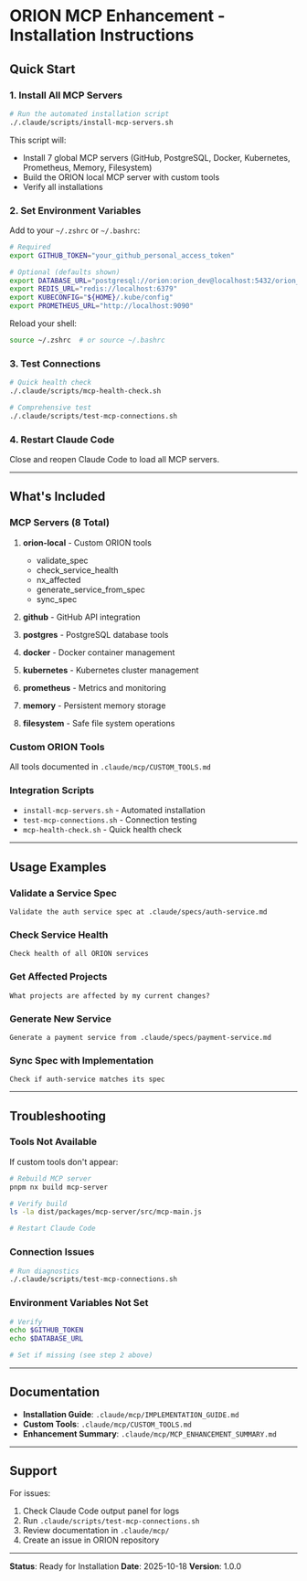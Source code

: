 # ORION MCP Enhancement - Installation Instructions

## Quick Start

### 1. Install All MCP Servers

```bash
# Run the automated installation script
./.claude/scripts/install-mcp-servers.sh
```

This script will:
- Install 7 global MCP servers (GitHub, PostgreSQL, Docker, Kubernetes, Prometheus, Memory, Filesystem)
- Build the ORION local MCP server with custom tools
- Verify all installations

### 2. Set Environment Variables

Add to your `~/.zshrc` or `~/.bashrc`:

```bash
# Required
export GITHUB_TOKEN="your_github_personal_access_token"

# Optional (defaults shown)
export DATABASE_URL="postgresql://orion:orion_dev@localhost:5432/orion_dev"
export REDIS_URL="redis://localhost:6379"
export KUBECONFIG="${HOME}/.kube/config"
export PROMETHEUS_URL="http://localhost:9090"
```

Reload your shell:
```bash
source ~/.zshrc  # or source ~/.bashrc
```

### 3. Test Connections

```bash
# Quick health check
./.claude/scripts/mcp-health-check.sh

# Comprehensive test
./.claude/scripts/test-mcp-connections.sh
```

### 4. Restart Claude Code

Close and reopen Claude Code to load all MCP servers.

---

## What's Included

### MCP Servers (8 Total)

1. **orion-local** - Custom ORION tools
   - validate_spec
   - check_service_health
   - nx_affected
   - generate_service_from_spec
   - sync_spec

2. **github** - GitHub API integration

3. **postgres** - PostgreSQL database tools

4. **docker** - Docker container management

5. **kubernetes** - Kubernetes cluster management

6. **prometheus** - Metrics and monitoring

7. **memory** - Persistent memory storage

8. **filesystem** - Safe file system operations

### Custom ORION Tools

All tools documented in `.claude/mcp/CUSTOM_TOOLS.md`

### Integration Scripts

- `install-mcp-servers.sh` - Automated installation
- `test-mcp-connections.sh` - Connection testing
- `mcp-health-check.sh` - Quick health check

---

## Usage Examples

### Validate a Service Spec

```
Validate the auth service spec at .claude/specs/auth-service.md
```

### Check Service Health

```
Check health of all ORION services
```

### Get Affected Projects

```
What projects are affected by my current changes?
```

### Generate New Service

```
Generate a payment service from .claude/specs/payment-service.md
```

### Sync Spec with Implementation

```
Check if auth-service matches its spec
```

---

## Troubleshooting

### Tools Not Available

If custom tools don't appear:

```bash
# Rebuild MCP server
pnpm nx build mcp-server

# Verify build
ls -la dist/packages/mcp-server/src/mcp-main.js

# Restart Claude Code
```

### Connection Issues

```bash
# Run diagnostics
./.claude/scripts/test-mcp-connections.sh
```

### Environment Variables Not Set

```bash
# Verify
echo $GITHUB_TOKEN
echo $DATABASE_URL

# Set if missing (see step 2 above)
```

---

## Documentation

- **Installation Guide**: `.claude/mcp/IMPLEMENTATION_GUIDE.md`
- **Custom Tools**: `.claude/mcp/CUSTOM_TOOLS.md`
- **Enhancement Summary**: `.claude/mcp/MCP_ENHANCEMENT_SUMMARY.md`

---

## Support

For issues:

1. Check Claude Code output panel for logs
2. Run `.claude/scripts/test-mcp-connections.sh`
3. Review documentation in `.claude/mcp/`
4. Create an issue in ORION repository

---

**Status**: Ready for Installation
**Date**: 2025-10-18
**Version**: 1.0.0
